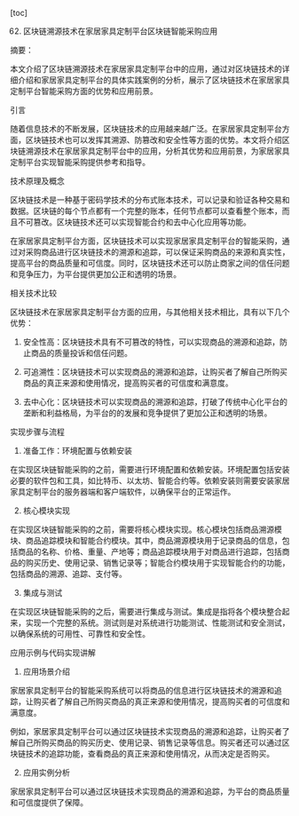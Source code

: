 
[toc]                    
                
                
62. 区块链溯源技术在家居家具定制平台区块链智能采购应用

摘要：

本文介绍了区块链溯源技术在家居家具定制平台中的应用，通过对区块链技术的详细介绍和家居家具定制平台的具体实践案例的分析，展示了区块链技术在家居家具定制平台智能采购方面的优势和应用前景。

引言

随着信息技术的不断发展，区块链技术的应用越来越广泛。在家居家具定制平台方面，区块链技术也可以发挥其溯源、防篡改和安全性等方面的优势。本文将介绍区块链溯源技术在家居家具定制平台中的应用，分析其优势和应用前景，为家居家具定制平台实现智能采购提供参考和指导。

技术原理及概念

区块链技术是一种基于密码学技术的分布式账本技术，可以记录和验证各种交易和数据。区块链的每个节点都有一个完整的账本，任何节点都可以查看整个账本，而且不可篡改。区块链技术还可以实现智能合约和去中心化应用等功能。

在家居家具定制平台方面，区块链技术可以实现家居家具定制平台的智能采购，通过对采购商品进行区块链技术的溯源和追踪，可以保证采购商品的来源和真实性，提高平台的商品质量和可信度。同时，区块链技术还可以防止商家之间的信任问题和竞争压力，为平台提供更加公正和透明的场景。

相关技术比较

区块链技术在家居家具定制平台方面的应用，与其他相关技术相比，具有以下几个优势：

1. 安全性高：区块链技术具有不可篡改的特性，可以实现商品的溯源和追踪，防止商品的质量投诉和信任问题。

2. 可追溯性：区块链技术可以实现商品的溯源和追踪，让购买者了解自己所购买商品的真正来源和使用情况，提高购买者的可信度和满意度。

3. 去中心化：区块链技术可以实现商品的溯源和追踪，打破了传统中心化平台的垄断和利益格局，为平台的的发展和竞争提供了更加公正和透明的场景。

实现步骤与流程

1. 准备工作：环境配置与依赖安装

在实现区块链智能采购的之前，需要进行环境配置和依赖安装。环境配置包括安装必要的软件包和工具，如比特币、以太坊、智能合约等。依赖安装则需要安装家居家具定制平台的服务器端和客户端软件，以确保平台的正常运作。

2. 核心模块实现

在实现区块链智能采购的之前，需要将核心模块实现。核心模块包括商品溯源模块、商品追踪模块和智能合约模块。其中，商品溯源模块用于记录商品的信息，包括商品的名称、价格、重量、产地等；商品追踪模块用于对商品进行追踪，包括商品的购买历史、使用记录、销售记录等；智能合约模块用于实现智能合约的功能，包括商品的溯源、追踪、支付等。

3. 集成与测试

在实现区块链智能采购的之后，需要进行集成与测试。集成是指将各个模块整合起来，实现一个完整的系统。测试则是对系统进行功能测试、性能测试和安全测试，以确保系统的可用性、可靠性和安全性。

应用示例与代码实现讲解

1. 应用场景介绍

家居家具定制平台的智能采购系统可以将商品的信息进行区块链技术的溯源和追踪，让购买者了解自己所购买商品的真正来源和使用情况，提高购买者的可信度和满意度。

例如，家居家具定制平台可以通过区块链技术实现商品的溯源和追踪，让购买者了解自己所购买商品的购买历史、使用记录、销售记录等信息。购买者还可以通过区块链技术的追踪功能，查看商品的真正来源和使用情况，从而决定是否购买。

2. 应用实例分析

家居家具定制平台可以通过区块链技术实现商品的溯源和追踪，为平台的商品质量和可信度提供了保障。

